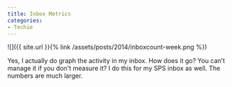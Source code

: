 ```yaml
---
title: Inbox Metrics
categories:
- Techie
---
```


![]({{ site.url }}{% link /assets/posts/2014/inboxcount-week.png %})
  



Yes, I actually do graph the activity in my inbox. How does it go? You can’t manage it if you don't measure it? I do this for my SPS inbox as well. The numbers are much larger.
